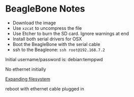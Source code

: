 # BeagleBone Notes

* Download the image 
* Use `xzcat` to uncompress the file
* Use Etcher to burn the SD card. Ignore warnings at end
* Install both serial drivers for OSX
* Boot the BeagleBone with the serial cable
* ssh to the Beagleone: `ssh root@192.168.7.2`
 

Initial username/password is: debian:temppwd

No ethernet initially

[Expanding filesystem](http://dev.iachieved.it/iachievedit/expanding-your-beaglebone-microsd-filesystem/)

reboot with ethernet cable plugged in


